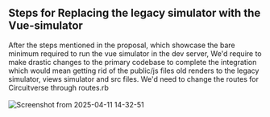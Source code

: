 ## Steps for Replacing the legacy simulator with the Vue-simulator
After the steps mentioned in the proposal, which showcase the bare minimum required to run the vue simulator in the dev server, We'd require to make drastic changes to the primary codebase to complete the integration which would mean getting rid of the public/js files old renders to the legacy simulator, views simulator and src files. We'd need to change the routes for Circuitverse through routes.rb
<br><br>
![Screenshot from 2025-04-11 14-32-51](https://github.com/user-attachments/assets/4e809dac-6d35-411c-8061-b0e82468ecf1)
<br><br>

